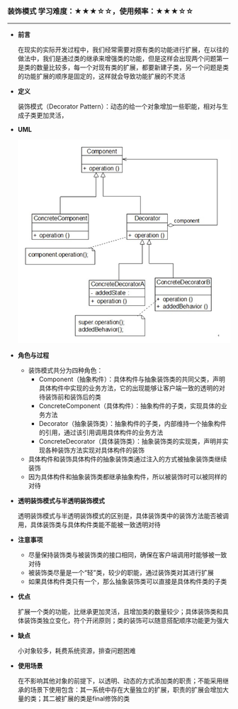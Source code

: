 ### 装饰模式	学习难度：★★★☆☆，使用频率：★★★☆☆ 

------

- **前言**

  在现实的实际开发过程中，我们经常需要对原有类的功能进行扩展，在以往的做法中，我们是通过类的继承来增强类的功能，但是这样会出现两个问题第一是类的数量比较多，每一个对现有类的扩展，都要新建子类，另一个问题是类的功能扩展的顺序是固定的，这样就会导致功能扩展的不灵活

- **定义**

  装饰模式（Decorator Pattern）：动态的给一个对象增加一些职能，相对与生成子类更加灵活，

- **UML**

  ![装饰模式结构图](.\装饰模式结构图.png)

- **角色与过程**

  - 装饰模式共分为四种角色：
    - Component（抽象构件）：具体构件与抽象装饰类的共同父类，声明具体构件中实现的业务方法，它的出现能够让客户端一致的透明的对待装饰前和装饰后的类
    - ConcreteComponent（具体构件）：抽象构件的子类，实现具体的业务方法
    - Decorator（抽象装饰类）：抽象构件的子类，内部维持一个抽象构件的引用，通过该引用调用具体构件的业务方法
    - ConcreteDecorator（具体装饰类）：抽象装饰类的实现类，声明并实现各种装饰方法实现对具体构件的装饰
  - 具体构件和装饰具体构件的抽象装饰类通过注入的方式被抽象装饰类继续装饰
  - 因为具体构件和抽象装饰类都继承抽象构件，所以被装饰时可以被同样的对待
  
- **透明装饰模式与半透明装饰模式**

  透明装饰模式与半透明装饰模式的区别是，具体装饰类中的装饰方法能否被调用，具体装饰类与具体构件类能不能被一致透明对待

- **注意事项**

  - 尽量保持装饰类与被装饰类的接口相同，确保在客户端调用时能够被一致对待
  - 被装饰类尽量是一个“轻”类，较少的职能，通过装饰类对其进行扩展
  - 如果具体构件类只有一个，那么抽象装饰类可以直接是具体构件类的子类
  
- **优点**
  
  扩展一个类的功能，比继承更加灵活，且增加类的数量较少；具体装饰类和具体装饰类独立变化，符个开闭原则；类的装饰可以随意搭配顺序功能更为强大
  
- **缺点**
  
  小对象较多，耗费系统资源，排查问题困难
  
- **使用场景**
  
  在不影响其他对象的前提下，以透明、动态的方式添加类的职责；不能采用继承的场景下使用包含：其一系统中存在大量独立的扩展，职责的扩展会增加大量的类；其二被扩展的类是final修饰的类
  